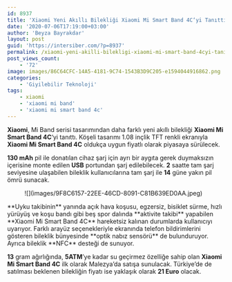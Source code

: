 ```yaml
---
id: 8937
title: 'Xiaomi Yeni Akıllı Bilekliği Xiaomi Mi Smart Band 4C‘yi Tanıttı'
date: '2020-07-06T17:19:00+03:00'
author: 'Beyza Bayrakdar'
layout: post
guid: 'https://intersiber.com/?p=8937'
permalink: /xiaomi-yeni-akilli-bilekligi-xiaomi-mi-smart-band-4cyi-tanitti/
post_views_count:
    - '72'
image: images/86C64CFC-14A5-4181-9C74-1543B3D9C205-e1594044916862.png
categories:
    - 'Giyilebilir Teknoloji'
tags:
    - xiaomi
    - 'xiaomi mi band'
    - 'xiaomi mi smart band 4c'
---
```


**Xiaomi**, Mi Band serisi tasarımından daha farklı yeni akıllı bilekliği **Xiaomi Mi Smart Band 4C**‘yi tanıttı. Köşeli tasarımı 1.08 inçlik TFT renkli ekranıyla **Xiaomi Mi Smart Band 4C** oldukça uygun fiyatlı olarak piyasaya sürülecek.

**130 mAh** pil ile donatılan cihaz şarj için ayrı bir aygıta gerek duymaksızın içerisine monte edilen **USB** portundan şarj edilebilecek. **2** saatte tam şarj seviyesine ulaşabilen bileklik kullanıcılarına tam şarj ile **14** güne yakın pil ömrü sunacak.

<figure class="wp-block-image size-large">![](images/9F8C6157-22EE-46CD-8091-C81B639ED0AA.jpeg)</figure>**Uyku takibinin** yanında açık hava koşusu, egzersiz, bisiklet sürme, hızlı yürüyüş ve koşu bandı gibi beş spor dalında **aktivite takibi** yapabilen **Xiaomi Mi Smart Band 4C** hareketsiz kalınan durumlarda kullanıcıyı uyarıyor. Farklı arayüz seçenekleriyle ekranında telefon bildirimlerini gösteren bileklik bünyesinde **optik nabız sensörü** de bulunduruyor. Ayrıca bileklik **NFC** desteği de sunuyor.

**13** gram ağırlığında, **5ATM**’ye kadar su geçirmez özelliğe sahip olan **Xiaomi Mi Smart Band 4C** ilk olarak Malezya’da satışa sunulacak. Türkiye’de de satılması beklenen bilekliğin fiyatı ise yaklaşık olarak **21 Euro** olacak.
